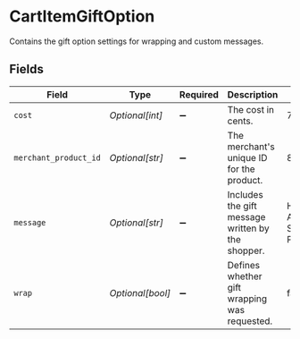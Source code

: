 # CartItemGiftOption

Contains the gift option settings for wrapping and custom messages.


## Fields

| Field                                             | Type                                              | Required                                          | Description                                       | Example                                           |
| ------------------------------------------------- | ------------------------------------------------- | ------------------------------------------------- | ------------------------------------------------- | ------------------------------------------------- |
| `cost`                                            | *Optional[int]*                                   | :heavy_minus_sign:                                | The cost in cents.                                | 770                                               |
| `merchant_product_id`                             | *Optional[str]*                                   | :heavy_minus_sign:                                | The merchant's unique ID for the product.         | 881                                               |
| `message`                                         | *Optional[str]*                                   | :heavy_minus_sign:                                | Includes the gift message written by the shopper. | Happy Anniversary, Smoochy Poo!                   |
| `wrap`                                            | *Optional[bool]*                                  | :heavy_minus_sign:                                | Defines whether gift wrapping was requested.      | false                                             |